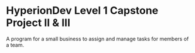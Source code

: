 # HyperionDev Level 1 Capstone Project II & III
A program for a small business to assign and manage tasks for  members of a team.